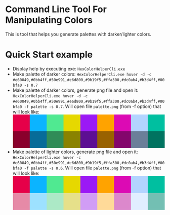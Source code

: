 ﻿# Command Line Tool For Manipulating Colors
This is tool that helps you generate palettes with darker/lighter colors.

# Quick Start example
- Display help by executing exe: `HexColorHelperCli.exe`
- Make palette of darker colors: `HexColorHelperCli.exe hover -d -c #e60049,#0bb4ff,#50e991,#e6d800,#9b19f5,#ffa300,#dc0ab4,#b3d4ff,#00bfa0 -s 0.7`
- Make palette of darker colors, generate png file and open it: `HexColorHelperCli.exe hover -d -c #e60049,#0bb4ff,#50e991,#e6d800,#9b19f5,#ffa300,#dc0ab4,#b3d4ff,#00bfa0 -f palette -s 0.7`.
Will open file `palette.png` (from -f option) that will look like:
![alt text](darkerPalette.png)
- Make palette of lighter colors, generate png file and open it: `HexColorHelperCli.exe hover -c #e60049,#0bb4ff,#50e991,#e6d800,#9b19f5,#ffa300,#dc0ab4,#b3d4ff,#00bfa0 -f palette -s 0.6`.
Will open file `palette.png` (from -f option) that will look like:
![alt text](lighterPalette.png)